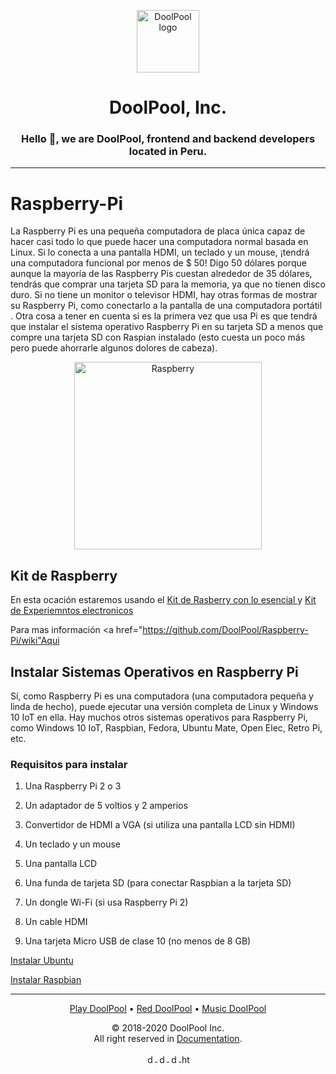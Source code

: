 <p align="center">
  <a href="https://doolpool.com" target="_blank" rel="noopener noreferrer">
    <img width="100" src="https://doolpool.github.io/DoolPool/imggg.png" alt="DoolPool logo">
  </a>
</p>
<h1 align="center">DoolPool, Inc.</h1>
<h3 align="center">Hello 👋, we are DoolPool, frontend and backend developers located in Peru.</h3>
<hr>

# Raspberry-Pi

La Raspberry Pi es una pequeña computadora de placa única capaz de hacer casi todo lo que puede hacer una computadora normal basada en Linux. Si lo conecta a una pantalla HDMI, un teclado y un mouse, ¡tendrá una computadora funcional por menos de $ 50! Digo 50 dólares porque aunque la mayoría de las Raspberry Pis cuestan alrededor de 35 dólares, tendrás que comprar una tarjeta SD para la memoria, ya que no tienen disco duro. Si no tiene un monitor o televisor HDMI, hay otras formas de mostrar su Raspberry Pi, como conectarlo a la pantalla de una computadora portátil . Otra cosa a tener en cuenta si es la primera vez que usa Pi es que tendrá que instalar el sistema operativo Raspberry Pi en su tarjeta SD a menos que compre una tarjeta SD con Raspian instalado (esto cuesta un poco más pero puede ahorrarle algunos dolores de cabeza).

<p align="center">
    <img width="300" src="https://www.raspberrypi.org/homepage-9df4b/static/hero-shot-33d83b8c5fa0933373dabcc9462b32a3.png" alt="Raspberry">
</p>

## Kit de Raspberry

En esta ocación estaremos usando el <a href="https://github.com/DoolPool/Raspberry-Pi/wiki#un-kit-de-raspberry-pi-con-lo-esencial">Kit de Rasberry con lo esencial </a>y <a href="https://github.com/DoolPool/Raspberry-Pi/wiki#kits-de-inicio-para-experimentos-electr%C3%B3nicos">Kit de Experiemntos electronicos </a>

Para mas información <a href="https://github.com/DoolPool/Raspberry-Pi/wiki"Aqui</a>

## Instalar Sistemas Operativos en Raspberry Pi

Sí, como Raspberry Pi es una computadora (una computadora pequeña y linda de hecho), puede ejecutar una versión completa de Linux y Windows 10 IoT en ella. Hay muchos otros sistemas operativos para Raspberry Pi, como Windows 10 IoT, Raspbian, Fedora, Ubuntu Mate, Open Elec, Retro Pi, etc.

### Requisitos para instalar

1. Una Raspberry Pi 2 o 3

2. Un adaptador de 5 voltios y 2 amperios

3. Convertidor de HDMI a VGA (si utiliza una pantalla LCD sin HDMI)

4. Un teclado y un mouse

5. Una pantalla LCD

6. Una funda de tarjeta SD (para conectar Raspbian a la tarjeta SD)

7. Un dongle Wi-Fi (si usa Raspberry Pi 2)

8. Un cable HDMI

9. Una tarjeta Micro USB de clase 10 (no menos de 8 GB)

<a alt="Install Ubuntu" href="https://github.com/DoolPool/Raspberry-Pi/tree/main/Install%20Ubuntu">Instalar Ubuntu</a>

<a alt="Install Raspbian" href="https://github.com/DoolPool/Raspberry-Pi/tree/main/Install%20Raspbian">Instalar Raspbian</a>

<hr> 
<p align="center">
   <a alt="play doolpool" href="https://doolpool.com/play">Play DoolPool</a>
 • <a alt="red doolpool" href="https://doolpool.com/red/">Red DoolPool</a>
 • <a alt="music doolpool" href="https://doolpool.com/music">Music DoolPool</a>
</p> 
<p align="center"> © 2018-2020 DoolPool Inc. <br>All right reserved in <a href="https://doolpool.com/docs/">Documentation</a>.</p>
           
<p align="center">
  <a href="https://twitter.com/dool_pool" target="blank">
    <img align="center" src="https://cdn.jsdelivr.net/npm/simple-icons@3.0.1/icons/twitter.svg" alt="dool_pool" height="15" width="15" />
  </a>
  <a href="https://fb.com/doolpool.company" target="blank">
    <img align="center" src="https://cdn.jsdelivr.net/npm/simple-icons@3.0.1/icons/facebook.svg" alt="doolpool.company" height="15" width="15" />
  </a>
  <a href="https://instagram.com/doolpool.company" target="blank">
    <img align="center" src="https://cdn.jsdelivr.net/npm/simple-icons@3.0.1/icons/instagram.svg" alt="doolpool.company" height="15" width="15" />
  </a>
  <a href="https://www.youtube.com/channel/uc1jwir5d3pgcdaxb2brdh3w" target="blank"> 
    <img align="center" src="https://cdn.jsdelivr.net/npm/simple-icons@3.0.1/icons/youtube.svg" alt="https://www.youtube.com/channel/uc1jwir5d3pgcdaxb2brdh3w" height="15" width="15" />
  </a>
</p>

<!--**DoolPool, Inc**-->
